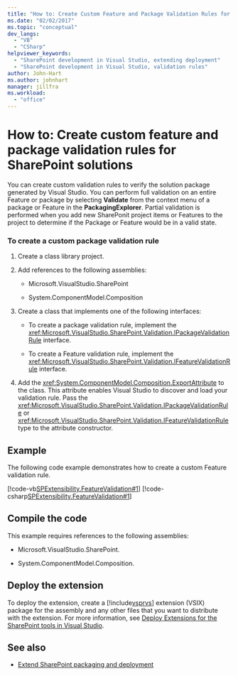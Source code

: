 ```yaml
---
title: "How to: Create Custom Feature and Package Validation Rules for SharePoint Solutions | Microsoft Docs"
ms.date: "02/02/2017"
ms.topic: "conceptual"
dev_langs:
  - "VB"
  - "CSharp"
helpviewer_keywords:
  - "SharePoint development in Visual Studio, extending deployment"
  - "SharePoint development in Visual Studio, validation rules"
author: John-Hart
ms.author: johnhart
manager: jillfra
ms.workload:
  - "office"
---
```

# How to: Create custom feature and package validation rules for SharePoint solutions
  You can create custom validation rules to verify the solution package generated by Visual Studio. You can perform full validation on an entire Feature or package by selecting **Validate** from the context menu of a package or Feature in the **PackagingExplorer**. Partial validation is performed when you add new SharePonit project items or Features to the project to determine if the Package or Feature would be in a valid state.

### To create a custom package validation rule

1. Create a class library project.

2. Add references to the following assemblies:

    - Microsoft.VisualStudio.SharePoint

    - System.ComponentModel.Composition

3. Create a class that implements one of the following interfaces:

    - To create a package validation rule, implement the <xref:Microsoft.VisualStudio.SharePoint.Validation.IPackageValidationRule> interface.

    - To create a Feature validation rule, implement the <xref:Microsoft.VisualStudio.SharePoint.Validation.IFeatureValidationRule> interface.

4. Add the <xref:System.ComponentModel.Composition.ExportAttribute> to the class. This attribute enables Visual Studio to discover and load your validation rule. Pass the <xref:Microsoft.VisualStudio.SharePoint.Validation.IPackageValidationRule> or <xref:Microsoft.VisualStudio.SharePoint.Validation.IFeatureValidationRule> type to the attribute constructor.

## Example
 The following code example demonstrates how to create a custom Feature validation rule.

 [!code-vb[SPExtensibility.FeatureValidation#1](../sharepoint/codesnippet/VisualBasic/featurevalidation/extension/customvalidationrule.vb#1)]
 [!code-csharp[SPExtensibility.FeatureValidation#1](../sharepoint/codesnippet/CSharp/featurevalidation/extension/customfeaturevalidationrule.cs#1)]

## Compile the code
 This example requires references to the following assemblies:

- Microsoft.VisualStudio.SharePoint.

- System.ComponentModel.Composition.

## Deploy the extension
 To deploy the extension, create a [!include[vsprvs](../sharepoint/includes/vsprvs-md.md)] extension (VSIX) package for the assembly and any other files that you want to distribute with the extension. For more information, see [Deploy Extensions for the SharePoint tools in Visual Studio](../sharepoint/deploying-extensions-for-the-sharepoint-tools-in-visual-studio.md).

## See also
- [Extend SharePoint packaging and deployment](../sharepoint/extending-sharepoint-packaging-and-deployment.md)
